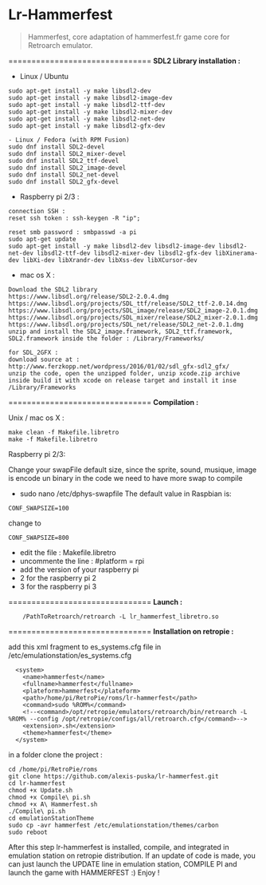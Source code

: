 **Lr-Hammerfest**
===============================

> Hammerfest, core adaptation of hammerfest.fr game
> core for Retroarch emulator.


===============================
**SDL2 Library installation :** 

- Linux / Ubuntu
```
sudo apt-get install -y make libsdl2-dev 
sudo apt-get install -y make libsdl2-image-dev 
sudo apt-get install -y make libsdl2-ttf-dev 
sudo apt-get install -y make libsdl2-mixer-dev 
sudo apt-get install -y make libsdl2-net-dev
sudo apt-get install -y make libsdl2-gfx-dev

- Linux / Fedora (with RPM Fusion)
sudo dnf install SDL2-devel
sudo dnf install SDL2_mixer-devel
sudo dnf install SDL2_ttf-devel
sudo dnf install SDL2_image-devel
sudo dnf install SDL2_net-devel
sudo dnf install SDL2_gfx-devel
```


- Raspberry pi 2/3 : 

```
connection SSH : 
reset ssh token : ssh-keygen -R "ip";

reset smb password : smbpasswd -a pi
sudo apt-get update
sudo apt-get install -y make libsdl2-dev libsdl2-image-dev libsdl2-net-dev libsdl2-ttf-dev libsdl2-mixer-dev libsdl2-gfx-dev libXinerama-dev libXi-dev libXrandr-dev libXss-dev libXCursor-dev 
```


- mac os X : 
```
Download the SDL2 library
https://www.libsdl.org/release/SDL2-2.0.4.dmg
https://www.libsdl.org/projects/SDL_ttf/release/SDL2_ttf-2.0.14.dmg
https://www.libsdl.org/projects/SDL_image/release/SDL2_image-2.0.1.dmg
https://www.libsdl.org/projects/SDL_mixer/release/SDL2_mixer-2.0.1.dmg
https://www.libsdl.org/projects/SDL_net/release/SDL2_net-2.0.1.dmg
unzip and install the SDL2_image.framework, SDL2_ttf.framework, SDL2.framework inside the folder : /Library/Frameworks/

for SDL_2GFX : 
download source at : http://www.ferzkopp.net/wordpress/2016/01/02/sdl_gfx-sdl2_gfx/
unzip the code, open the unzipped folder, unzip xcode.zip archive inside build it with xcode on release target and install it inse /Library/Frameworks
```




===============================
**Compilation :**

Unix / mac os X : 
```
make clean -f Makefile.libretro
make -f Makefile.libretro
```

Raspberry pi 2/3: 

Change your swapFile default size, since the sprite, sound, musique, image is encode un binary in the code we need to have more swap to compile 
- sudo nano /etc/dphys-swapfile
The default value in Raspbian is:
```
CONF_SWAPSIZE=100
```
change to 
```
CONF_SWAPSIZE=800
```

- edit the file : Makefile.libretro
- uncommente the line : #platform = rpi
- add the version of your raspberry pi
- 2 for the raspberry pi 2
- 3 for the raspberry pi 3

===============================
**Launch :**
```
	/PathToRetroarch/retroarch -L lr_hammerfest_libretro.so
```

===============================
**Installation on retropie :**

add this xml fragment to es_systems.cfg file in /etc/emulationstation/es_systems.cfg
```
  <system>
    <name>hammerfest</name>
    <fullname>hammerfest</fullname>
    <plateform>hammerfest</plateform>
    <path>/home/pi/RetroPie/roms/lr-hammerfest</path>
    <command>sudo %ROM%</command>
    <!--<command>/opt/retropie/emulators/retroarch/bin/retroarch -L %ROM% --config /opt/retropie/configs/all/retroarch.cfg</command>-->
    <extension>.sh</extension>
    <theme>hammerfest</theme>
  </system>
```


in a folder clone the project : 
```
cd /home/pi/RetroPie/roms
git clone https://github.com/alexis-puska/lr-hammerfest.git
cd lr-hammerfest
chmod +x Update.sh
chmod +x Compile\ pi.sh
chmod +x A\ Hammerfest.sh
./Compile\ pi.sh
cd emulationStationTheme
sudo cp -avr hammerfest /etc/emulationstation/themes/carbon
sudo reboot
```

After this step lr-hammerfest is installed, compile, and integrated in emulation station on retropie distribution. If an update of code is made, you can just launch the UPDATE line in emulation station, COMPILE PI and launch the game with HAMMERFEST :) Enjoy !



